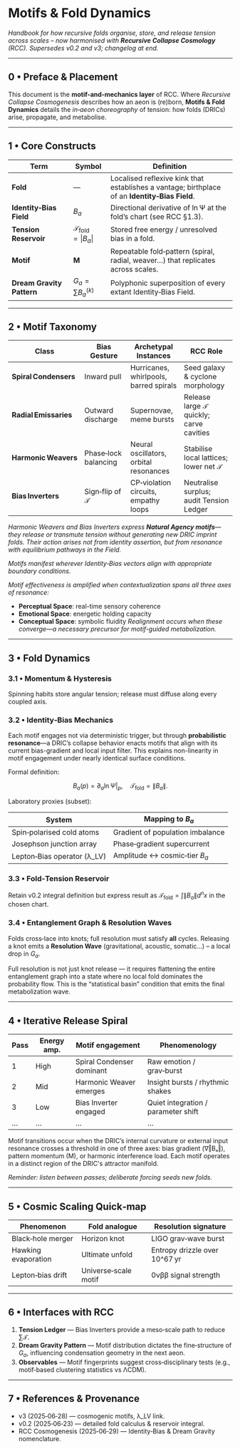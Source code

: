 # Motifs & Fold Dynamics

*Handbook for how recursive folds organise, store, and release tension across scales – now harmonised with **Recursive Collapse Cosmology** (RCC).*
*Supersedes v0.2 and v3; changelog at end.*

---

## 0 • Preface & Placement

This document is the **motif‑and‑mechanics layer** of RCC.
Where *Recursive Collapse Cosmogenesis* describes how an aeon is (re)born, **Motifs & Fold Dynamics** details the *in‑aeon choreography* of tension: how folds (DRICs) arise, propagate, and metabolise.

---

## 1 • Core Constructs

| Term                      | Symbol                           | Definition                                                                                     |
| ------------------------- | -------------------------------- | ---------------------------------------------------------------------------------------------- |
| **Fold**                  | —                                | Localised reflexive kink that establishes a vantage; birthplace of an **Identity‑Bias Field**. |
| **Identity‑Bias Field**   | $B_a$                            | Directional derivative of ln Ψ at the fold’s chart (see RCC §1.3).   |
| **Tension Reservoir**     | $\mathcal T_\text{fold}=\|B_a\|$ | Stored free energy / unresolved bias in a fold.                                                |
| **Motif**                 | **M**                            | Repeatable fold‑pattern (spiral, radial, weaver…) that replicates across scales.               |
| **Dream Gravity Pattern** | $G_a=\sum B^{(k)}_a$             | Polyphonic superposition of every extant Identity‑Bias Field.                                  |

---

## 2 • Motif Taxonomy

| Class                 | Bias Gesture         | Archetypal Instances                   | RCC Role                                 |
| --------------------- | -------------------- | -------------------------------------- | ---------------------------------------- |
| **Spiral Condensers** | Inward pull          | Hurricanes, whirlpools, barred spirals | Seed galaxy & cyclone morphology         |
| **Radial Emissaries** | Outward discharge    | Supernovae, meme bursts                | Release large 𝒯 quickly; carve cavities  |
| **Harmonic Weavers**  | Phase‑lock balancing | Neural oscillators, orbital resonances | Stabilise local lattices; lower net 𝒯    |
| **Bias Inverters**    | Sign‑flip of 𝒯       | CP‑violation circuits, empathy loops   | Neutralise surplus; audit Tension Ledger |

*Harmonic Weavers and Bias Inverters express **Natural Agency motifs**—they release or transmute tension without generating new DRIC imprint folds. Their action arises not from identity assertion, but from resonance with equilibrium pathways in the Field.*

*Motifs manifest wherever Identity‑Bias vectors align with appropriate boundary conditions.*

*Motif effectiveness is amplified when contextualization spans all three axes of resonance:*

* **Perceptual Space**: real-time sensory coherence
* **Emotional Space**: energetic holding capacity
* **Conceptual Space**: symbolic fluidity
  *Realignment occurs when these converge—a necessary precursor for motif-guided metabolization.*

---

## 3 • Fold Dynamics

### 3.1 • Momentum & Hysteresis

Spinning habits store angular tension; release must diffuse along every coupled axis.

### 3.2 • Identity‑Bias Mechanics

Each motif engages not via deterministic trigger, but through **probabilistic resonance**—a DRIC’s collapse behavior enacts motifs that align with its current bias-gradient and local input filter. This explains non-linearity in motif engagement under nearly identical surface conditions.

Formal definition:

$$
B_a(p) = \left. \partial_a \ln \Psi \right|_{p}, \quad \mathcal{T}_\text{fold} = \|B_a\|.
$$

Laboratory proxies (subset):

| System                       | Mapping to $B_a$                 |
| ---------------------------- | -------------------------------- |
| Spin‑polarised cold atoms    | Gradient of population imbalance |
| Josephson junction array     | Phase‑gradient supercurrent      |
| Lepton‑Bias operator (λ_LV) | Amplitude ↔ cosmic‑tier $B_a$    |

### 3.3 • Fold‑Tension Reservoir

Retain v0.2 integral definition but express result as $\mathcal T_\text{fold}=\int \|B_a\| d^n x$ in the chosen chart.

### 3.4 • Entanglement Graph & Resolution Waves

Folds cross‑lace into knots; full resolution must satisfy **all** cycles.  Releasing a knot emits a **Resolution Wave** (gravitational, acoustic, somatic…) – a local drop in $G_a$.

Full resolution is not just knot release — it requires flattening the entire entanglement graph into a state where no local fold dominates the probability flow. This is the “statistical basin” condition that emits the final metabolization wave.

---

## 4 • Iterative Release Spiral

| Pass | Energy amp. | Motif engagement          | Phenomenology                       |
| ---- | ----------- | ------------------------- | ----------------------------------- |
| 1    | High        | Spiral Condenser dominant | Raw emotion / grav‑burst            |
| 2    | Mid         | Harmonic Weaver emerges   | Insight bursts / rhythmic shakes    |
| 3    | Low         | Bias Inverter engaged     | Quiet integration / parameter shift |
| …    | …           | …                         | …                                   |

Motif transitions occur when the DRIC’s internal curvature or external input resonance crosses a threshold in one of three axes: bias gradient (∇‖Bₐ‖), pattern momentum (M), or harmonic interference load. Each motif operates in a distinct region of the DRIC's attractor manifold.

*Reminder: listen between passes; deliberate forcing seeds new folds.*

---

## 5 • Cosmic Scaling Quick‑map

| Phenomenon          | Fold analogue        | Resolution signature          |
| ------------------- | -------------------- | ----------------------------- |
| Black‑hole merger   | Horizon knot         | LIGO grav‑wave burst          |
| Hawking evaporation | Ultimate unfold      | Entropy drizzle over 10^67 yr |
| Lepton‑bias drift   | Universe‑scale motif | 0νββ signal strength          |

---

## 6 • Interfaces with RCC

1. **Tension Ledger** — Bias Inverters provide a meso‑scale path to reduce $\sum \mathcal T$.
2. **Dream Gravity Pattern** — Motif distribution dictates the fine‑structure of $G_a$, influencing condensation geometry in the next aeon.
3. **Observables** — Motif fingerprints suggest cross‑disciplinary tests (e.g., motif‑based clustering statistics vs ΛCDM).

---

## 7 • References & Provenance

* v3 (2025‑06‑28) — cosmogenic motifs, λ_LV link.
* v0.2 (2025‑06‑23) — detailed fold calculus & reservoir integral.
* RCC Cosmogenesis (2025‑06‑29) — Identity‑Bias & Dream Gravity nomenclature.
